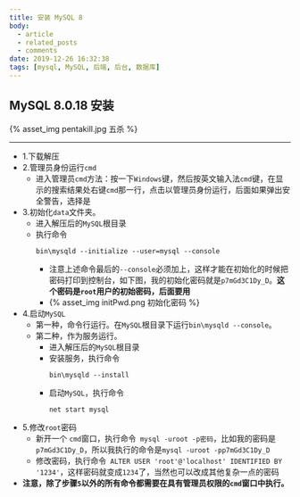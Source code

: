 ```yaml
---
title: 安装 MySQL 8
body:
  - article
  - related_posts
  - comments
date: 2019-12-26 16:32:38
tags: [mysql, MySQL, 后端, 后台, 数据库]
---
```

##  MySQL 8.0.18 安装
<fancybox>
    {% asset_img pentakill.jpg 五杀 %}
</fancybox>
<!-- more -->

---

-   1.下载解压
-   2.管理员身份运行``cmd``
    -   进入管理员``cmd``方法：按一下``Windows``键，然后按英文输入法``cmd``键，在显示的搜索结果处右键``cmd``那一行，点击以管理员身份运行，后面如果弹出安全警告，选择是
-   3.初始化``data``文件夹。
    -   进入解压后的``MySQL``根目录
    -   执行命令 
        ```shell script
        bin\mysqld --initialize --user=mysql --console
        ```
        -   注意上述命令最后的``--console``必须加上，这样才能在初始化的时候把密码打印到控制台，如下图，我的初始化密码就是``p7mGd3C1Dy_D``。**这个密码是``root``用户的初始密码，后面要用**
        -   <fancybox>
                {% asset_img initPwd.png 初始化密码 %}
            </fancybox>
-   4.启动``MySQL``
    -   第一种，命令行运行。在``MySQL``根目录下运行``bin\mysqld --console``。
    -   第二种，作为服务运行。
        -   进入解压后的``MySQL``根目录
        -   安装服务，执行命令
            ```shell script
            bin\mysqld --install
            ```
        -   启动``MySQL``，执行命令
            ```shell script
            net start mysql
            ```
-   5.修改``root``密码
    -   新开一个 ``cmd``窗口，执行命令``` mysql -uroot -p密码```，比如我的密码是``p7mGd3C1Dy_D``，所以我执行的命令是```mysql -uroot -pp7mGd3C1Dy_D```
    -   修改密码，执行命令``` ALTER USER 'root'@'localhost' IDENTIFIED BY '1234'```，这样密码就变成``1234``了，当然也可以改成其他复杂一点的密码
-   **注意，除了步骤``5``以外的所有命令都需要在具有管理员权限的``cmd``窗口中执行。**
